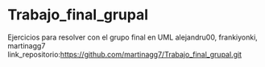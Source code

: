 # Trabajo_final_grupal
Ejercicios para resolver con el grupo final en UML
alejandru00, frankiyonki, martinagg7
link_repositorio:https://github.com/martinagg7/Trabajo_final_grupal.git

